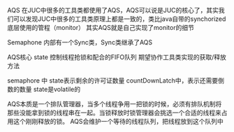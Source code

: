 AQS
在JUC中很多的工具类都使用了AQS，AQS可以说是JUC的核心了，其实我们可以发现JUC中很多的工具类原理上都是一致的，类比java自带的synchorized底层使用的管程（monitor）
其实AQS就是自己实现了monitor的细节

Semaphone 内部有一个Sync类，Sync类继承了AQS

AQS核心
state
控制线程抢锁和配合的FIFO队列
期望协作工具类实现的获取/释放方法

semaphore 中 state表示剩余的许可证数量
countDownLatch中，表示还需要倒数的数量
state是volatile的

AQS本质是一个排队管理器，当多个线程争用一把锁的时候，必须有排队机制将那些没能拿到锁的线程串在一起。当锁释放时锁管理器会挑选一个合适的线程来占用这个刚刚释放的锁。
AQS会维护一个等待的线程队列，把线程放到这个队列中